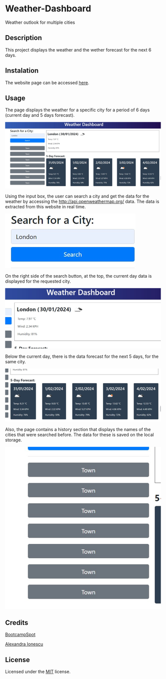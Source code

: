 # Weather-Dashboard

Weather outlook for multiple cities

## Description

This project displays the weather and the wether forecast for the next 6 days.

## Instalation

The website page can be accessed [here](https://ionescuea.github.io/Weather-Dashboard/).

## Usage

The page displays the weather for a specific city for a period of 6 days (current day and 5 days forecast).

![Main-page](assets/images/main-page.jpg)

Using the input box, the user can search a city and get the data for the weather by accessing the http://api.openweathermap.org/ data. The data is extracted from this website in real time.

![Search](assets/images/search.jpg)

On the right side of the search button, at the top, the current day data is displayed for the requested city.

![Today](assets/images/today.jpg)

Below the current day, there is the data forecast for the next 5 days, for the same city.

![5-days](assets/images/5-days.jpg)

Also, the page contains a history section that displays the names of the cities that were searched before. The data for these is saved on the local storage.

![History](assets/images/history.jpg)

## Credits

[BootcampSpot](https://github.com/edx)

[Alexandra Ionescu](https://github.com/ionescuea)

## License

Licensed under the [MIT](LICENSE) license.